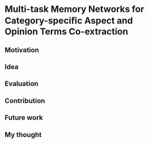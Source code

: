 # Multi-task Memory Networks for Category-speciﬁc Aspect and Opinion Terms Co-extraction

## Motivation

## Idea

## Evaluation

## Contribution

## Future work

## My thought